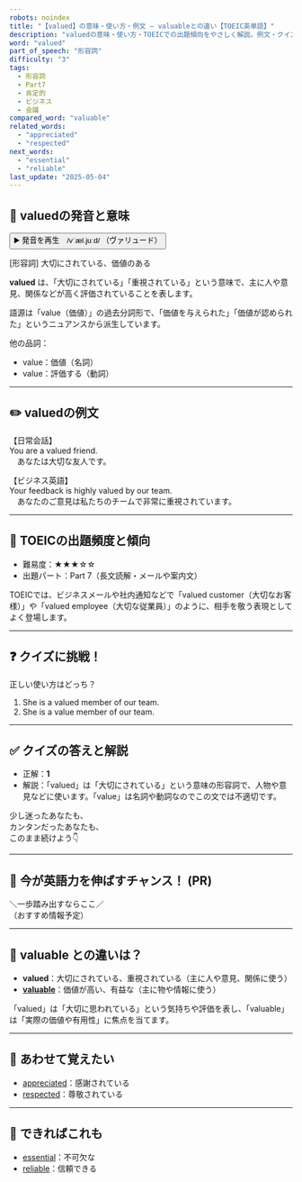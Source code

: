 ```yaml
---
robots: noindex
title: "【valued】の意味・使い方・例文 ― valuableとの違い【TOEIC英単語】"
description: "valuedの意味・使い方・TOEICでの出題傾向をやさしく解説。例文・クイズ付きでvaluableとの違いもわかりやすく学べます。"
word: "valued"
part_of_speech: "形容詞"
difficulty: "3"
tags:
  - 形容詞
  - Part7
  - 肯定的
  - ビジネス
  - 会議
compared_word: "valuable"
related_words:
  - "appreciated"
  - "respected"
next_words:
  - "essential"
  - "reliable"
last_update: "2025-05-04"
---
```


## 🔰 valuedの発音と意味

<button class="play-audio" onclick="playTTS('valued')">
  <span class="play-audio-main">
    ▶️ 発音を再生　/vˈæl.juːd/
  </span>
  <span class="play-audio-sub">
    （ヴァリュード）
  </span>
</button>

[形容詞] 大切にされている、価値のある

**valued** は、「大切にされている」「重視されている」という意味で、主に人や意見、関係などが高く評価されていることを表します。

語源は「value（価値）」の過去分詞形で、「価値を与えられた」「価値が認められた」というニュアンスから派生しています。

他の品詞：  
- value：価値（名詞）
- value：評価する（動詞）

---

## ✏️ valuedの例文

【日常会話】  
You are a valued friend.  
　あなたは大切な友人です。

【ビジネス英語】  
Your feedback is highly valued by our team.  
　あなたのご意見は私たちのチームで非常に重視されています。

---

## 🎯 TOEICの出題頻度と傾向

- 難易度：★★★☆☆
- 出題パート：Part 7（長文読解・メールや案内文）

TOEICでは、ビジネスメールや社内通知などで「valued customer（大切なお客様）」や「valued employee（大切な従業員）」のように、相手を敬う表現としてよく登場します。

---

## ❓ クイズに挑戦！

正しい使い方はどっち？

1. She is a valued member of our team.  
2. She is a value member of our team.

---

## ✅ クイズの答えと解説

- 正解：**1**
- 解説：「valued」は「大切にされている」という意味の形容詞で、人物や意見などに使います。「value」は名詞や動詞なのでこの文では不適切です。

少し迷ったあなたも、  
カンタンだったあなたも、  
このまま続けよう👇️

---

## 🚀 今が英語力を伸ばすチャンス！ (PR)

<div class="info-center">
＼一歩踏み出すならここ／<br>  
（おすすめ情報予定）
</div>

---

## 🤔  valuable との違いは？

- **valued**：大切にされている、重視されている（主に人や意見、関係に使う）
- **[valuable](/word/valuable/)**：価値が高い、有益な（主に物や情報に使う）

「valued」は「大切に思われている」という気持ちや評価を表し、「valuable」は「実際の価値や有用性」に焦点を当てます。

---

## 🧩 あわせて覚えたい

- [appreciated](/word/appreciated/)：感謝されている
- [respected](/word/respected/)：尊敬されている

---

## 📖 できればこれも

- [essential](/word/essential/)：不可欠な
- [reliable](/word/reliable/)：信頼できる

<!-- cvid: aid00_bid20 -->
